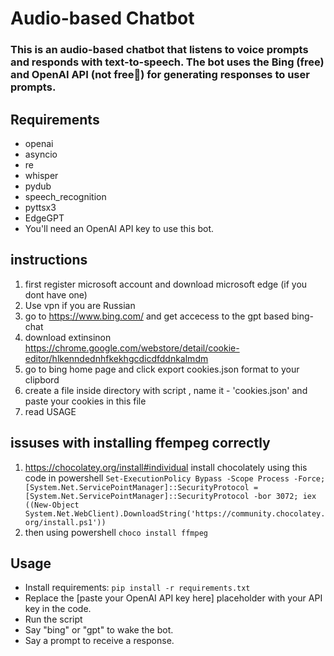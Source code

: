 
# Audio-based Chatbot
### This is an audio-based chatbot that listens to voice prompts and responds with text-to-speech. The bot uses the Bing (free) and OpenAI API (not free🤡) for generating responses to user prompts.

## Requirements
- openai
- asyncio
- re
- whisper
- pydub
- speech_recognition
- pyttsx3
- EdgeGPT
- You'll need an OpenAI API key to use this bot.

## instructions
1) first register microsoft account and download microsoft edge (if you dont have one)
2) Use vpn if you are Russian 
3) go to https://www.bing.com/ and get accecess to the gpt based bing-chat
4) download extinsinon https://chrome.google.com/webstore/detail/cookie-editor/hlkenndednhfkekhgcdicdfddnkalmdm
5) go to bing home page and click export cookies.json format to your clipbord 
6) create a file inside directory with script , name it - 'cookies.json' and paste your cookies in this file 
7) read USAGE

## issuses with installing ffempeg correctly
1) https://chocolatey.org/install#individual install chocolately using this code in powershell ```Set-ExecutionPolicy Bypass -Scope Process -Force; [System.Net.ServicePointManager]::SecurityProtocol = [System.Net.ServicePointManager]::SecurityProtocol -bor 3072; iex ((New-Object System.Net.WebClient).DownloadString('https://community.chocolatey.org/install.ps1'))```
2) then using powershell  ```choco install ffmpeg```
## Usage
- Install requirements: ```pip install -r requirements.txt```
- Replace the [paste your OpenAI API key here] placeholder with your API key in the code.
- Run the script
- Say "bing" or "gpt" to wake the bot.
- Say a prompt to receive a response.
